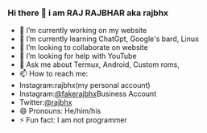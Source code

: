 ### Hi there 👋 i am RAJ RAJBHAR aka rajbhx

<!--
**rajbhx/rajbhx** is a ✨ _special_ ✨ repository because its `README.md` (this file) appears on your GitHub profile.-->


- 🔭 I’m currently working on my website 
- 🌱 I’m currently learning ChatGpt, Google's bard, Linux 
- 👯 I’m looking to collaborate on website 
- 🤔 I’m looking for help with YouTube 
- 💬 Ask me about Termux, Android, Custom roms,
- 📫 How to reach me: 
- Instagram:rajbhx(my personal account)
- Instagram:[@fakerajbhx](https://www.instagram.com/fakerajbhx/)Business Account 
- Twitter:[@rajbhx](https://twitter.com/rajbhx?s=09)
- 😄 Pronouns: He/him/his
- ⚡ Fun fact: I am not programmer